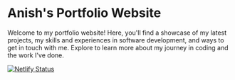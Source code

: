 # Anish's Portfolio Website

Welcome to my portfolio website! Here, you'll find a showcase of my latest projects, my skills and experiences in software development, and ways to get in touch with me. Explore to learn more about my journey in coding and the work I've done.

[![Netlify Status](https://api.netlify.com/api/v1/badges/777f133a-ff28-4c42-af09-1e296f742d71/deploy-status)](https://app.netlify.com/sites/anish-sahoo-portfolio/deploys)